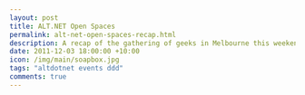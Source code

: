 ```yaml
--- 
layout: post
title: ALT.NET Open Spaces
permalink: alt-net-open-spaces-recap.html
description: A recap of the gathering of geeks in Melbourne this weekend.
date: 2011-12-03 18:00:00 +10:00
icon: /img/main/soapbox.jpg
tags: "altdotnet events ddd"
comments: true
---
```


